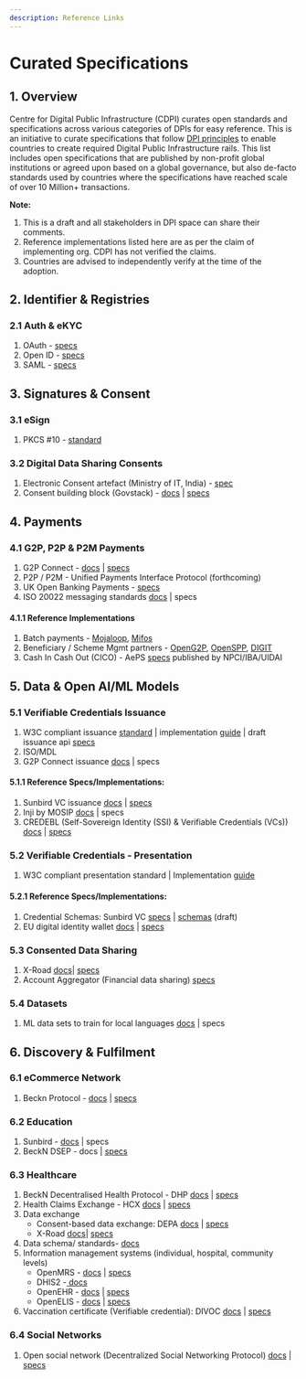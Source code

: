 ```yaml
---
description: Reference Links
---
```


# Curated Specifications

## 1. Overview

Centre for Digital Public Infrastructure (CDPI) curates open standards and specifications across various categories of DPIs for easy reference. This is an initiative to curate specifications that follow [DPI principles](../the-dpi-wiki/dpi-tech-architecture-principles/) to enable countries to create required Digital Public Infrastructure rails. This list includes open specifications that are published by non-profit global institutions or agreed upon based on a global governance, but also de-facto standards used by countries where the specifications have reached scale of over 10 Million+ transactions.&#x20;

**Note:**

1. This is a draft and all stakeholders in DPI space can share their comments.
2. Reference implementations listed here are as per the claim of implementing org. CDPI has not verified the claims.
3. Countries are advised to independently verify at the time of the adoption.

## 2. Identifier & Registries

### 2.1 Auth & eKYC

1. OAuth - [specs](https://www.rfc-editor.org/rfc/rfc6749)
2. Open ID - [specs](https://openid.net/developers/)
3. SAML - [specs](http://docs.oasis-open.org/security/saml/Post2.0/sstc-saml-tech-overview-2.0.html)

## 3. Signatures & Consent

### 3.1 eSign

1. PKCS #10 - [standard](https://datatracker.ietf.org/doc/html/rfc2986)

### 3.2 Digital Data Sharing Consents

1. Electronic Consent artefact (Ministry of IT, India) - [spec](https://dla.gov.in/sites/default/files/pdf/MeitY-Consent-Tech-Framework%20v1.1.pdf)
2. Consent building block (Govstack) - [docs](https://govstack.gitbook.io/bb-consent/) | [specs](https://github.com/GovStackWorkingGroup/bb-consent)

## 4. Payments

### 4.1 G2P, P2P & P2M Payments

1. G2P Connect - [docs](https://g2pconnect.cdpi.dev/g2p-connect/readme) | [specs](https://g2p-connect.github.io/specs/)
2. P2P / P2M - Unified Payments Interface Protocol (forthcoming)
3. UK Open Banking Payments - [specs](https://standards.openbanking.org.uk/api-specifications/)
4. ISO 20022 messaging standards [docs](https://www.iso20022.org/iso-20022-message-definitions?business-domain=1) | specs

#### 4.1.1 Reference Implementations

1. Batch payments -  [Mojaloop](https://docs.mojaloop.io/getting-started/), [Mifos](https://mifos.org/resources/documentation/)
2. Beneficiary / Scheme Mgmt partners - [OpenG2P](https://docs.openg2p.org/guides/developer-guides), [OpenSPP](https://docs.openspp.org/index.html), [DIGIT](https://core.digit.org/)
3. Cash In Cash Out (CICO) - AePS [specs](https://www.npci.org.in/PDF/AePS/MicroATM\_Standards\_v1.5.1\_Clean.pdf?TSPD\_101\_R0=08f002952bab20008b7d8da5fd1e2eab2b05707bcf97d4d8a37e2e70559f1e5cf52cf371b2dd168808262911fb14300061acdcd788119a546d34e72dd804f44c2e3b50502dbe0deab71add6e66931a3c1c3f7d06c44de06e493ae71639d420a0) published by NPCI/IBA/UIDAI

## 5. Data & Open AI/ML Models

### 5.1 Verifiable Credentials Issuance

1. W3C compliant issuance [standard](https://www.w3.org/TR/vc-data-model/) | implementation [guide](https://www.w3.org/TR/vc-imp-guide/) | draft issuance api [specs](https://w3c-ccg.github.io/vc-api/)
2. ISO/MDL
3. G2P Connect issuance [docs](https://g2pconnect.cdpi.dev/protocol/interfaces/credentialing) | specs

#### **5.1.1 Reference Specs/Implementations:**

1. Sunbird VC issuance [docs](https://docs.sunbirdrc.dev/learn/readme) | [specs](https://github.com/Sunbird-RC/sunbird-rc-core/tree/main/api-documentation)
2. Inji by MOSIP [docs](https://docs.mosip.io/inji/) | specs
3. CREDEBL (Self-Sovereign Identity (SSI) & Verifiable Credentials (VCs))  [docs](https://docs.credebl.id/en/intro/what-is-credebl/) | [specs](https://github.com/credebl)

### 5.2 Verifiable Credentials - Presentation

1. W3C compliant presentation standard | Implementation [guide](https://www.w3.org/TR/vc-imp-guide/)

#### 5.2.1 Reference Specs/Implementations:

1. Credential Schemas: Sunbird VC [specs](https://github.com/VC-Specs/vc-specs) | [schemas](https://docs.google.com/spreadsheets/d/1y4z1X7Dfercj7C3wkKbPAR\_ExHbL\_KgXbwtFzeFK078/edit#gid=1454655977) (draft)
2. EU digital identity wallet [docs](https://github.com/eu-digital-identity-wallet/eudi-doc-architecture-and-reference-framework/blob/main/docs/arf.md) | [specs](https://github.com/eu-digital-identity-wallet/eudi-doc-architecture-and-reference-framework)

### 5.3 Consented Data Sharing

1. X-Road [docs](https://docs.x-road.global/)| [specs](https://github.com/nordic-institute/X-Road)
2. Account Aggregator (Financial data sharing) [specs](https://github.com/Sahamati/account-aggregator-standards)

### 5.4 Datasets

1. ML data sets to train for local languages [docs](https://bhashini.gov.in/ulca/model/benchmark-datasets) | specs

## 6. Discovery & Fulfilment

### 6.1 eCommerce Network

1. Beckn Protocol - [docs](https://becknprotocol.io/) | [specs](https://github.com/beckn/protocol-specifications)

### 6.2 Education

1. Sunbird - [docs](https://sunbird.org/product/building-blocks) | specs
2. BeckN DSEP - docs | [specs](https://github.com/beckn/DSEP-Specification)

### 6.3 Healthcare

1. BeckN Decentralised Health Protocol - DHP [docs](https://developers.becknprotocol.io/docs/introduction/introduction/) | [specs](https://github.com/dhp-project/DHP-Specs)
2. Health Claims Exchange - HCX [docs](https://docs.hcxprotocol.io) | [specs](https://github.com/hcx-project/hcx-specs)
3. Data exchange
   * Consent-based data exchange: DEPA [docs](https://depa.world) | [specs](https://github.com/iSPIRT/DEPA/blob/main/depa\_2.0.yaml)
   * X-Road [docs](https://docs.x-road.global/)| [specs](https://github.com/nordic-institute/X-Road)
4. Data schema/ standards- [docs](http://www.hl7.org/fhir/documentation.html)
5. Information management systems (individual, hospital, community levels)
   * OpenMRS - [docs](https://wiki.openmrs.org/) | [specs](https://github.com/OpenMRS)
   * DHIS2 -[ docs](https://dhis2.org/about/)&#x20;
   * OpenEHR - [docs](https://specifications.openehr.org/releases/BASE/latest/architecture\_overview.html#\_architecture\_overview) | [specs](https://openehr.atlassian.net/jira/projects)
   * OpenELIS - [docs](http://docs.openelis-global.org/en/latest/) | [specs](https://github.com/I-TECH-UW/OpenELIS-Global-2/)
6. Vaccination certificate (Verifiable credential): DIVOC [docs](https://divoc.digit.org/) | [specs](https://github.com/egovernments/DIVOC)

### 6.4 Social Networks

1. Open social network (Decentralized Social Networking Protocol) [docs](https://dsnp.org/introducing-dsnp.html) | [specs](https://spec.dsnp.org/)

